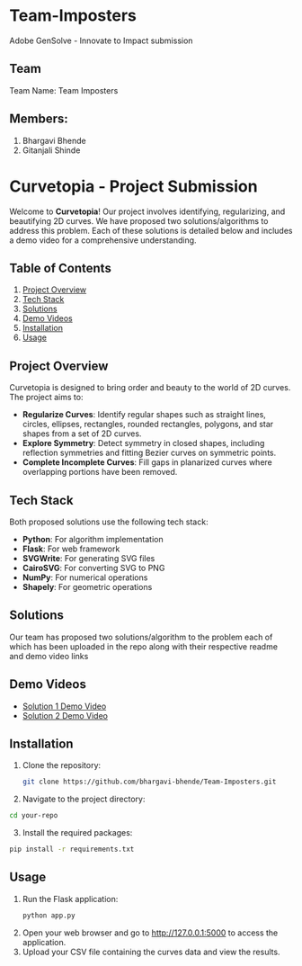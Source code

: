 # Team-Imposters
Adobe GenSolve - Innovate to Impact submission

## **Team**
Team Name: Team Imposters

## **Members:**

1. Bhargavi Bhende
2. Gitanjali Shinde

# Curvetopia - Project Submission

Welcome to **Curvetopia**! Our project involves identifying, regularizing, and beautifying 2D curves. We have proposed two solutions/algorithms to address this problem. Each of these solutions is detailed below and includes a demo video for a comprehensive understanding.

## Table of Contents

1. [Project Overview](#project-overview)
2. [Tech Stack](#tech-stack)
3. [Solutions](#solutions)
4. [Demo Videos](#demo-videos)
5. [Installation](#installation)
6. [Usage](#usage)

## Project Overview

Curvetopia is designed to bring order and beauty to the world of 2D curves. The project aims to:

- **Regularize Curves**: Identify regular shapes such as straight lines, circles, ellipses, rectangles, rounded rectangles, polygons, and star shapes from a set of 2D curves.
- **Explore Symmetry**: Detect symmetry in closed shapes, including reflection symmetries and fitting Bezier curves on symmetric points.
- **Complete Incomplete Curves**: Fill gaps in planarized curves where overlapping portions have been removed.

## Tech Stack

Both proposed solutions use the following tech stack:
- **Python**: For algorithm implementation
- **Flask**: For web framework
- **SVGWrite**: For generating SVG files
- **CairoSVG**: For converting SVG to PNG
- **NumPy**: For numerical operations
- **Shapely**: For geometric operations

## Solutions

Our team has proposed two solutions/algorithm to the problem each of which has been uploaded in the repo along with their respective readme and demo video links

## Demo Videos

- [Solution 1 Demo Video](https://drive.google.com/file/d/1si9nFNj1uRsfdspSrHlJfgV63kUYm5Jr/view?usp=drive_link)
- [Solution 2 Demo Video](https://drive.google.com/file/d/1a1yTCgKc4SZRE-7FjirksIrTo5fDqv0A/view?usp=sharing)

## Installation

1. Clone the repository:
   ```bash
   git clone https://github.com/bhargavi-bhende/Team-Imposters.git

2. Navigate to the project directory:
  ```bash
  cd your-repo
  ```

3. Install the required packages:
  ```bash
  pip install -r requirements.txt
  ```

## Usage
1. Run the Flask application:
   ```bash
   python app.py
   ```
2. Open your web browser and go to http://127.0.0.1:5000 to access the application.
3. Upload your CSV file containing the curves data and view the results.

